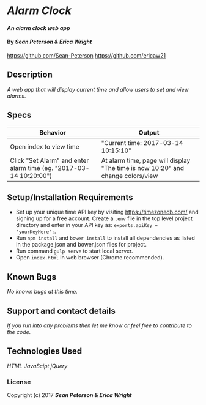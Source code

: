 # _Alarm Clock_

#### _An alarm clock web app_

#### By _**Sean Peterson & Erica Wright**_
https://github.com/Sean-Peterson
https://github.com/ericaw21

## Description

_A web app that will display current time and allow users to set and view alarms._

## Specs

|Behavior|Output|
|--------|------|
|Open index to view time| "Current time: 2017-03-14 10:15:10"|
|Click "Set Alarm" and enter alarm time (eg. "2017-03-14 10:20:00")|At alarm time, page will display "The time is now 10:20" and change colors/view|


## Setup/Installation Requirements

* Set up your unique time API key by visiting https://timezonedb.com/ and signing up for a free account. Create a `.env` file in the top level project directory and enter in your API key as: `exports.apiKey = 'yourKeyHere';`.
* Run `npm install` and `bower install` to install all dependencies as listed in the package.json and bower.json files for project.
* Run command `gulp serve` to start local server.
* Open `index.html` in web browser (Chrome recommended).

## Known Bugs

_No known bugs at this time._

## Support and contact details

_If you run into any problems then let me know or feel free to contribute to the code._

## Technologies Used

_HTML_
_JavaScipt_
_jQuery_

### License

Copyright (c) 2017 **_Sean Peterson & Erica Wright_**
